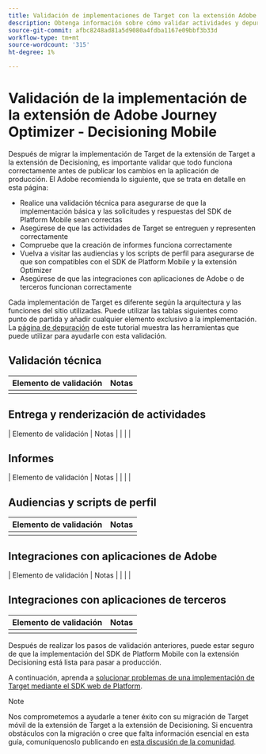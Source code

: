 ```yaml
---
title: Validación de implementaciones de Target con la extensión Adobe Journey Optimizer - Decisioning Mobile
description: Obtenga información sobre cómo validar actividades y depurar una implementación de Adobe Target con la extensión Adobe Journey Optimizer - Decisioning Mobile.
source-git-commit: afbc8248ad81a5d9080a4fdba1167e09bbf3b33d
workflow-type: tm+mt
source-wordcount: '315'
ht-degree: 1%

---
```


# Validación de la implementación de la extensión de Adobe Journey Optimizer - Decisioning Mobile

Después de migrar la implementación de Target de la extensión de Target a la extensión de Decisioning, es importante validar que todo funciona correctamente antes de publicar los cambios en la aplicación de producción. El Adobe recomienda lo siguiente, que se trata en detalle en esta página:

* Realice una validación técnica para asegurarse de que la implementación básica y las solicitudes y respuestas del SDK de Platform Mobile sean correctas
* Asegúrese de que las actividades de Target se entreguen y representen correctamente
* Compruebe que la creación de informes funciona correctamente
* Vuelva a visitar las audiencias y los scripts de perfil para asegurarse de que son compatibles con el SDK de Platform Mobile y la extensión Optimizer
* Asegúrese de que las integraciones con aplicaciones de Adobe o de terceros funcionan correctamente

Cada implementación de Target es diferente según la arquitectura y las funciones del sitio utilizadas. Puede utilizar las tablas siguientes como punto de partida y añadir cualquier elemento exclusivo a la implementación. La [página de depuración](debugging.md) de este tutorial muestra las herramientas que puede utilizar para ayudarle con esta validación.

## Validación técnica

| Elemento de validación | Notas |
|---|---|
| | |


## Entrega y renderización de actividades

| Elemento de validación | Notas |
| | |

## Informes

| Elemento de validación | Notas |
| | |

## Audiencias y scripts de perfil

| Elemento de validación | Notas |
|---|---|
| | |

## Integraciones con aplicaciones de Adobe

| Elemento de validación | Notas |
| | |

## Integraciones con aplicaciones de terceros

| Elemento de validación | Notas |
|---|---|
| | |

Después de realizar los pasos de validación anteriores, puede estar seguro de que la implementación del SDK de Platform Mobile con la extensión Decisioning está lista para pasar a producción.

A continuación, aprenda a [solucionar problemas de una implementación de Target mediante el SDK web de Platform](debugging.md).

>[!NOTE]
>
>Nos comprometemos a ayudarle a tener éxito con su migración de Target móvil de la extensión de Target a la extensión de Decisioning. Si encuentra obstáculos con la migración o cree que falta información esencial en esta guía, comuníquenoslo publicando en [esta discusión de la comunidad](https://experienceleaguecommunities.adobe.com/t5/adobe-experience-platform-data/tutorial-discussion-migrate-target-from-at-js-to-web-sdk/m-p/575587#M463).
